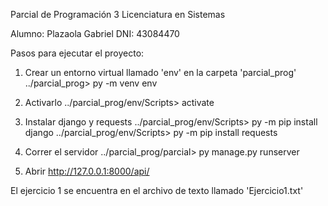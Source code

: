 Parcial de Programación 3
Licenciatura en Sistemas

Alumno: Plazaola Gabriel
DNI: 43084470

Pasos para ejecutar el proyecto:
1) Crear un entorno virtual llamado 'env' en la carpeta 'parcial_prog'
../parcial_prog> py -m venv env

2) Activarlo
../parcial_prog/env/Scripts> activate

3) Instalar django y requests
../parcial_prog/env/Scripts> py -m pip install django
../parcial_prog/env/Scripts> py -m pip install requests

4) Correr el servidor
../parcial_prog/parcial> py manage.py runserver

5) Abrir http://127.0.0.1:8000/api/



El ejercicio 1 se encuentra en el archivo de texto llamado 'Ejercicio1.txt'